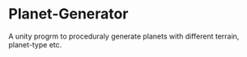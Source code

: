 # Planet-Generator
A unity progrm to proceduraly generate planets with different terrain, planet-type etc.
